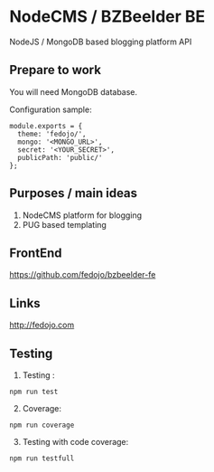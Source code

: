 # NodeCMS / BZBeelder BE
NodeJS / MongoDB based blogging platform API

## Prepare to work
You will need MongoDB database. 

Configuration sample:
```
module.exports = {
  theme: 'fedojo/',
  mongo: '<MONGO_URL>',
  secret: '<YOUR_SECRET>',
  publicPath: 'public/'
};
```

## Purposes / main ideas
1. NodeCMS platform for blogging 
2. PUG based templating

## FrontEnd
https://github.com/fedojo/bzbeelder-fe

## Links
http://fedojo.com


## Testing
1. Testing :
```
npm run test
```

2. Coverage:
```
npm run coverage
```

3. Testing with code coverage:
```
npm run testfull
```
